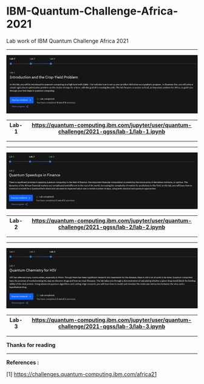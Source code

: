 # IBM-Quantum-Challenge-Africa-2021
Lab work of IBM Quantum Challenge Africa 2021

---

![](./images/lab1.png)

| Lab-1 | https://quantum-computing.ibm.com/jupyter/user/quantum-challenge/2021-qgss/lab-1/lab-1.ipynb |
| ----- | ------------------------------------------------------------ |

---
---

![](./images/lab2.png)

| Lab-2 | https://quantum-computing.ibm.com/jupyter/user/quantum-challenge/2021-qgss/lab-2/lab-2.ipynb |
| ----- | ------------------------------------------------------------ |

---
---

![](./images/lab3.png)

| Lab-3 | https://quantum-computing.ibm.com/jupyter/user/quantum-challenge/2021-qgss/lab-3/lab-3.ipynb |
| ----- | ------------------------------------------------------------ |

---

**Thanks for reading**

----

**References :**

[1] https://challenges.quantum-computing.ibm.com/africa21
